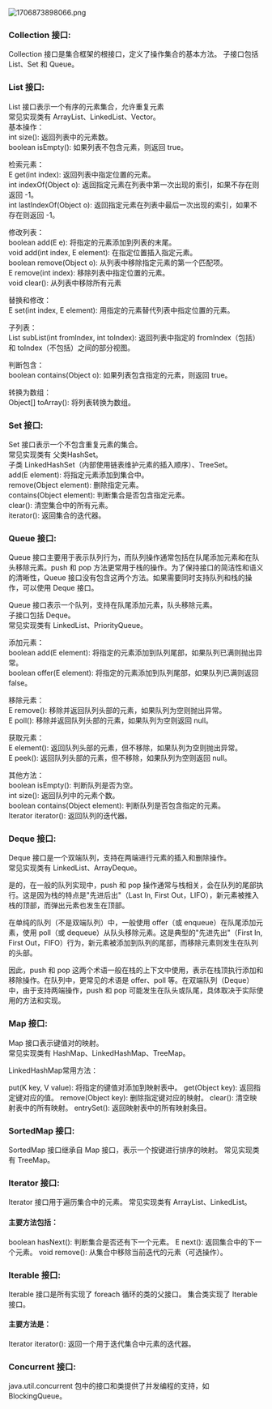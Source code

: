 ![1706873898066.png](https://img.xwyue.com/i/2024/02/02/65bcd42c7a3c4.png)

### Collection 接口:

Collection 接口是集合框架的根接口，定义了操作集合的基本方法。
子接口包括 List、Set 和 Queue。

### List 接口:

List 接口表示一个有序的元素集合，允许重复元素   
常见实现类有 ArrayList、LinkedList、Vector。   
基本操作：    
int size(): 返回列表中的元素数。   
boolean isEmpty(): 如果列表不包含元素，则返回 true。    

检索元素：    
E get(int index): 返回列表中指定位置的元素。   
int indexOf(Object o): 返回指定元素在列表中第一次出现的索引，如果不存在则返回 -1。   
int lastIndexOf(Object o): 返回指定元素在列表中最后一次出现的索引，如果不存在则返回 -1。   

修改列表：     
boolean add(E e): 将指定的元素添加到列表的末尾。    
void add(int index, E element): 在指定位置插入指定元素。    
boolean remove(Object o): 从列表中移除指定元素的第一个匹配项。    
E remove(int index): 移除列表中指定位置的元素。    
void clear(): 从列表中移除所有元素    

替换和修改：   
E set(int index, E element): 用指定的元素替代列表中指定位置的元素。   

子列表：   
List<E> subList(int fromIndex, int toIndex): 返回列表中指定的 fromIndex（包括）和 toIndex（不包括）之间的部分视图。   

判断包含：   
boolean contains(Object o): 如果列表包含指定的元素，则返回 true。   
   
转换为数组：   
Object[] toArray(): 将列表转换为数组。   


### Set 接口:

Set 接口表示一个不包含重复元素的集合。   
常见实现类有 父类HashSet。   
子类 LinkedHashSet（内部使用链表维护元素的插入顺序）、TreeSet。    
add(E element): 将指定元素添加到集合中。     
remove(Object element): 删除指定元素。     
contains(Object element): 判断集合是否包含指定元素。    
clear(): 清空集合中的所有元素。   
iterator(): 返回集合的迭代器。     

### Queue 接口:
Queue 接口主要用于表示队列行为，而队列操作通常包括在队尾添加元素和在队头移除元素。push 和 pop 方法更常用于栈的操作。为了保持接口的简洁性和语义的清晰性，Queue 接口没有包含这两个方法。如果需要同时支持队列和栈的操作，可以使用 Deque 接口。    

Queue 接口表示一个队列，支持在队尾添加元素，队头移除元素。     
子接口包括 Deque。     
常见实现类有 LinkedList、PriorityQueue。    

添加元素：    
boolean add(E element): 将指定的元素添加到队列尾部，如果队列已满则抛出异常。    
boolean offer(E element): 将指定的元素添加到队列尾部，如果队列已满则返回 false。    

移除元素：   
E remove(): 移除并返回队列头部的元素，如果队列为空则抛出异常。    
E poll(): 移除并返回队列头部的元素，如果队列为空则返回 null。     
   
获取元素：    
E element(): 返回队列头部的元素，但不移除，如果队列为空则抛出异常。   
E peek(): 返回队列头部的元素，但不移除，如果队列为空则返回 null。    
 
其他方法：   
boolean isEmpty(): 判断队列是否为空。   
int size(): 返回队列中的元素个数。   
boolean contains(Object element): 判断队列是否包含指定的元素。   
Iterator<E> iterator(): 返回队列的迭代器。   


### Deque 接口:   
    
Deque 接口是一个双端队列，支持在两端进行元素的插入和删除操作。   
常见实现类有 LinkedList、ArrayDeque。    

是的，在一般的队列实现中，push 和 pop 操作通常与栈相关，会在队列的尾部执行。这是因为栈的特点是"先进后出"（Last In, First Out，LIFO），新元素被推入栈的顶部，而弹出元素也发生在顶部。     
  
在单纯的队列（不是双端队列）中，一般使用 offer（或 enqueue）在队尾添加元素，使用 poll（或 dequeue）从队头移除元素。这是典型的"先进先出"（First In, First Out，FIFO）行为，新元素被添加到队列的尾部，而移除元素则发生在队列的头部。    

因此，push 和 pop 这两个术语一般在栈的上下文中使用，表示在栈顶执行添加和移除操作。在队列中，更常见的术语是 offer、poll 等。在双端队列（Deque）中，由于支持两端操作，push 和 pop 可能发生在队头或队尾，具体取决于实际使用的方法和实现。    
   
### Map 接口:

Map 接口表示键值对的映射。    
常见实现类有 HashMap、LinkedHashMap、TreeMap。

LinkedHashMap常用方法：

put(K key, V value): 将指定的键值对添加到映射表中。
get(Object key): 返回指定键对应的值。
remove(Object key): 删除指定键对应的映射。
clear(): 清空映射表中的所有映射。
entrySet(): 返回映射表中的所有映射条目。

### SortedMap 接口:

SortedMap 接口继承自 Map 接口，表示一个按键进行排序的映射。
常见实现类有 TreeMap。

### Iterator 接口:
Iterator 接口用于遍历集合中的元素。
常见实现类有 ArrayList、LinkedList。

#### 主要方法包括：
boolean hasNext(): 判断集合是否还有下一个元素。
E next(): 返回集合中的下一个元素。
void remove(): 从集合中移除当前迭代的元素（可选操作）。

### Iterable 接口:

Iterable 接口是所有实现了 foreach 循环的类的父接口。
集合类实现了 Iterable 接口。

#### 主要方法是：
Iterator<E> iterator(): 返回一个用于迭代集合中元素的迭代器。

### Concurrent 接口:

java.util.concurrent 包中的接口和类提供了并发编程的支持，如 BlockingQueue。
